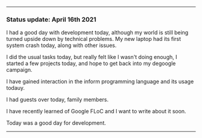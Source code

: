 

 
***

### Status update: April 16th 2021

I had a good day with development today, although my world is still being turned upside down by technical problems. My new laptop had its first system crash today, along with other issues.

I did the usual tasks today, but really felt like I wasn't doing enough, I started a few projects today, and hope to get back into my degoogle campaign.

I have gained interaction in the inform programming language and its usage todauy.

I had guests over today, family members.

I have recently learned of Google FLoC and I want to write about it soon.


Today was a good day for development.

***
